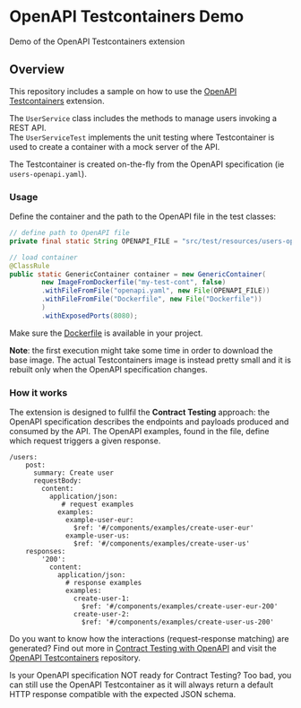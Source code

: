 # OpenAPI Testcontainers Demo
Demo of the OpenAPI Testcontainers extension

## Overview

This repository includes a sample on how to use the [OpenAPI Testcontainers](https://github.com/gcatanese/openapi-testcontainers) extension.

The `UserService` class includes the methods to manage users invoking a REST API.  
The `UserServiceTest` implements the unit testing where Testcontainer is used to create a container with a mock 
server of the API.

The Testcontainer is created on-the-fly from the OpenAPI specification (ie `users-openapi.yaml`).

### Usage

Define the container and the path to the OpenAPI file in the test classes:
```java
// define path to OpenAPI file
private final static String OPENAPI_FILE = "src/test/resources/users-openapi.yaml";

// load container
@ClassRule
public static GenericContainer container = new GenericContainer(
        new ImageFromDockerfile("my-test-cont", false)
        .withFileFromFile("openapi.yaml", new File(OPENAPI_FILE))
        .withFileFromFile("Dockerfile", new File("Dockerfile"))
        )
        .withExposedPorts(8080);
```
Make sure the [Dockerfile](https://github.com/gcatanese/openapi-testcontainers-demo/blob/main/Dockerfile) is available in your project.

**Note**: the first execution might take some time in order to download the base image. The actual Testcontainers image is instead pretty small and it is rebuilt only when the OpenAPI specification changes. 

### How it works

The extension is designed to fullfil the **Contract Testing** approach: the OpenAPI specification describes the endpoints and payloads
produced and consumed by the API. The OpenAPI examples, found in the file, define which request triggers a given response.
```
/users:
    post:
      summary: Create user
      requestBody:
        content:
          application/json:
             # request examples
            examples:
              example-user-eur:
                $ref: '#/components/examples/create-user-eur'
              example-user-us:
                $ref: '#/components/examples/create-user-us'
    responses:
        '200':
          content:
            application/json:
              # response examples
              examples:
                create-user-1:
                  $ref: '#/components/examples/create-user-eur-200'
                create-user-2:
                  $ref: '#/components/examples/create-user-us-200'        
```
Do you want to know how the interactions (request-response matching) are generated?
Find out more in [Contract Testing with OpenAPI](https://medium.com/geekculture/contract-testing-with-openapi-42267098ddc7) and
visit the [OpenAPI Testcontainers](https://github.com/gcatanese/openapi-testcontainers) repository.

Is your OpenAPI specification NOT ready for Contract Testing? Too bad, you can still use the OpenAPI Testcontainer as it will always return a default HTTP response compatible with the expected JSON schema.



